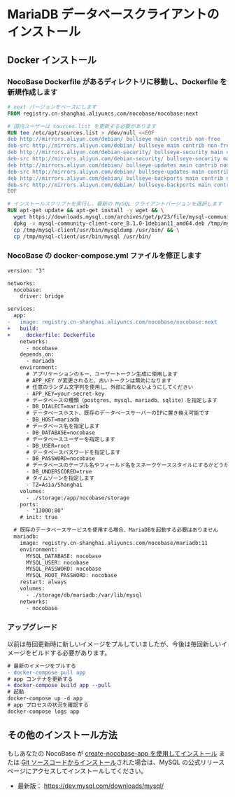 # MariaDB データベースクライアントのインストール

## Docker インストール

### NocoBase Dockerfile があるディレクトリに移動し、Dockerfile を新規作成します

```Dockerfile
# next バージョンをベースにします
FROM registry.cn-shanghai.aliyuncs.com/nocobase/nocobase:next

# 国内ユーザーは sources.list を更新する必要があります
RUN tee /etc/apt/sources.list > /dev/null <<EOF
deb http://mirrors.aliyun.com/debian/ bullseye main contrib non-free
deb-src http://mirrors.aliyun.com/debian/ bullseye main contrib non-free
deb http://mirrors.aliyun.com/debian-security/ bullseye-security main contrib non-free
deb-src http://mirrors.aliyun.com/debian-security/ bullseye-security main contrib non-free
deb http://mirrors.aliyun.com/debian/ bullseye-updates main contrib non-free
deb-src http://mirrors.aliyun.com/debian/ bullseye-updates main contrib non-free
deb http://mirrors.aliyun.com/debian/ bullseye-backports main contrib non-free
deb-src http://mirrors.aliyun.com/debian/ bullseye-backports main contrib non-free
EOF

# インストールスクリプトを実行し、最新の MySQL クライアントバージョンを選択します
RUN apt-get update && apt-get install -y wget && \
  wget https://downloads.mysql.com/archives/get/p/23/file/mysql-community-client-core_8.1.0-1debian11_amd64.deb && \
  dpkg -x mysql-community-client-core_8.1.0-1debian11_amd64.deb /tmp/mysql-client && \
  cp /tmp/mysql-client/usr/bin/mysqldump /usr/bin/ && \
  cp /tmp/mysql-client/usr/bin/mysql /usr/bin/
```

### NocoBase の docker-compose.yml ファイルを修正します

```diff
version: "3"

networks:
  nocobase:
    driver: bridge

services:
  app:
-   image: registry.cn-shanghai.aliyuncs.com/nocobase/nocobase:next
+   build:
+     dockerfile: Dockerfile
    networks:
      - nocobase
    depends_on:
      - mariadb
    environment:
      # アプリケーションのキー、ユーザートークン生成に使用します
      # APP_KEY が変更されると、古いトークンは無効になります
      # 任意のランダム文字列を使用し、外部に漏れないようにしてください
      - APP_KEY=your-secret-key
      # データベースの種類（postgres、mysql、mariadb、sqlite）を指定します
      - DB_DIALECT=mariadb
      # データベースホスト、既存のデータベースサーバーのIPに置き換え可能です
      - DB_HOST=mariadb
      # データベース名を指定します
      - DB_DATABASE=nocobase
      # データベースユーザーを指定します
      - DB_USER=root
      # データベースパスワードを指定します
      - DB_PASSWORD=nocobase
      # データベースのテーブル名やフィールド名をスネークケーススタイルにするかどうか
      - DB_UNDERSCORED=true
      # タイムゾーンを指定します
      - TZ=Asia/Shanghai
    volumes:
      - ./storage:/app/nocobase/storage
    ports:
      - "13000:80"
    # init: true

  # 既存のデータベースサービスを使用する場合、MariaDBを起動する必要はありません
  mariadb:
    image: registry.cn-shanghai.aliyuncs.com/nocobase/mariadb:11
    environment:
      MYSQL_DATABASE: nocobase
      MYSQL_USER: nocobase
      MYSQL_PASSWORD: nocobase
      MYSQL_ROOT_PASSWORD: nocobase
    restart: always
    volumes:
      - ./storage/db/mariadb:/var/lib/mysql
    networks:
      - nocobase
```

### アップグレード

以前は毎回更新時に新しいイメージをプルしていましたが、今後は毎回新しいイメージをビルドする必要があります。

```diff
# 最新のイメージをプルする
- docker-compose pull app
# app コンテナを更新する
+ docker-compose build app --pull
# 起動
docker-compose up -d app
# app プロセスの状況を確認する
docker-compose logs app
```

## その他のインストール方法

もしあなたの NocoBase が [create-nocobase-app を使用してインストール](/welcome/getting-started/installation/create-nocobase-app) または [Git ソースコードからインストール](/welcome/getting-started/installation/git-clone)された場合は、MySQL の公式リリースページにアクセスしてインストールしてください。
- 最新版： https://dev.mysql.com/downloads/mysql/

